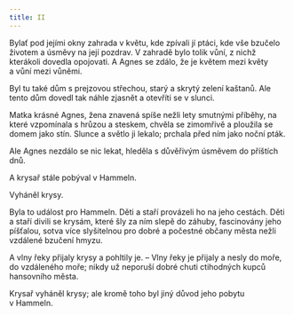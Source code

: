 ```yaml
---
title: II
---
```


  

Bylať pod jejími okny zahrada v květu, kde zpívali jí ptáci, kde vše bzučelo životem a úsměvy na její pozdrav. V zahradě bylo tolik vůní, z nichž kterákoli dovedla opojovati. A Agnes se zdálo, že je květem mezi květy a vůní mezi vůněmi.

Byl tu také dům s prejzovou střechou, starý a skrytý zelení kaštanů. Ale tento dům dovedl tak náhle zjasnět a otevříti se v slunci.

Matka krásné Agnes, žena znavená spíše nežli lety smutnými příběhy, na které vzpomínala s hrůzou a steskem, chvěla se zimomřivě a ploužila se domem jako stín. Slunce a světlo ji lekalo; prchala před ním jako noční pták.

Ale Agnes nezdálo se nic lekat, hleděla s důvěřivým úsměvem do příštích dnů.

A krysař stále pobýval v Hammeln.

Vyháněl krysy.

Byla to událost pro Hammeln. Děti a staří provázeli ho na jeho cestách. Děti a staří divili se krysám, které šly za ním slepě do záhuby, fascinovány jeho píšťalou, sotva více slyšitelnou pro dobré a počestné občany města nežli vzdálené bzučení hmyzu.

A vlny řeky přijaly krysy a pohltily je. – Vlny řeky je přijaly a nesly do moře, do vzdáleného moře; nikdy už neporuší dobré chuti ctihodných kupců hansovního města.

Krysař vyháněl krysy; ale kromě toho byl jiný důvod jeho pobytu v Hammeln.
